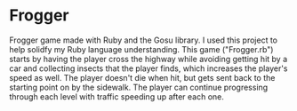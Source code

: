 # Frogger
Frogger game made with Ruby and the Gosu library.
I used this project to help solidfy my Ruby language understanding.
This game ("Frogger.rb") starts by having the player cross the highway while avoiding getting hit by a car and collecting insects that the player finds, which increases the player's speed as well.
The player doesn't die when hit, but gets sent back to the starting point on by the sidewalk.
The player can continue progressing through each level with traffic speeding up after each one.
